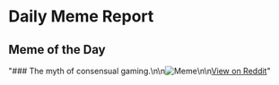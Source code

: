 # Daily Meme Report

## Meme of the Day
"### The myth of consensual gaming.\n\n![Meme](https://i.redd.it/ii6uzju5mzff1.png)\n\n[View on Reddit](https://redd.it/1md2u3s)"
